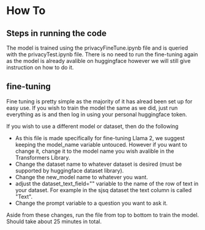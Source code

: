 # How To
## Steps in running the code
The model is trained using the privacyFineTune.ipynb file and is queried with
the privacyTest.ipynb file. There is no need to run the fine-tuning again as 
the model is already avalible on huggingface however we will still give
instruction on how to do it.

## fine-tuning
Fine tuning is pretty simple as the majority of it has alread been set up for
easy use. If you wish to train the model the same as we did, just run
everything as is and then log in using your personal huggingface token.

If you wish to use a different model or dataset, then do the following 

* As this file is made specifically for fine-tuning Llama 2, we suggest keeping
the model_name variable untouced. However if you want to change it, change it to the 
model name you wish avalible in the Transformers Library.
* Change the dataset name to whatever dataset is desired (must be supported by 
huggingface dataset library).
* Change the new_model name to whatever you want.
* adjust the dataset_text_field="" variable to the name of the row of text in
your dataset. For example in the sjsq dataset the text column is called "Text".
* Change the prompt variable to a question you want to ask it.

Aside from these changes, run the file from top to bottom to train the model.
Should take about 25 minutes in total.